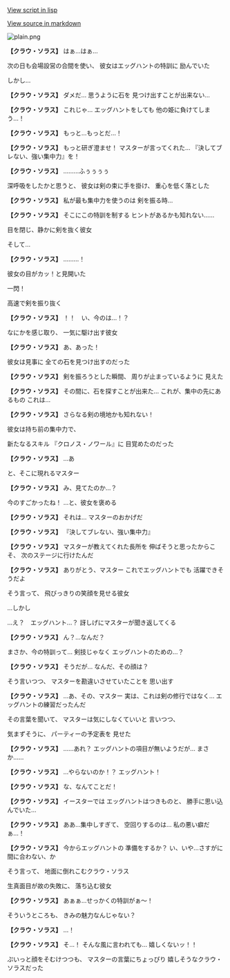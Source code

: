 [View script in lisp](../scripts/10272202.txt)

[View source in markdown](10272202.md)

![plain.png](../images/backgrounds/plain.png)

**【クラウ・ソラス】**
はぁ…はぁ…

次の日も会場設営の合間を使い、
彼女はエッグハントの特訓に
励んでいた

しかし…

**【クラウ・ソラス】**
ダメだ…
思うように石を
見つけ出すことが出来ない…

**【クラウ・ソラス】**
これじゃ…
エッグハントをしても
他の姫に負けてしまう…！

**【クラウ・ソラス】**
もっと…もっとだ…！

**【クラウ・ソラス】**
もっと研ぎ澄ませ！
マスターが言ってくれた…
『決してブレない、強い集中力』を！

**【クラウ・ソラス】**
………ふぅぅぅぅ

深呼吸をしたかと思うと、
彼女は剣の束に手を掛け、
重心を低く落とした

**【クラウ・ソラス】**
私が最も集中力を使うのは
剣を振る時…

**【クラウ・ソラス】**
そこにこの特訓を制する
ヒントがあるかも知れない……

目を閉じ、静かに剣を抜く彼女

そして…

**【クラウ・ソラス】**
………！

彼女の目がカッ！と見開いた

一閃！

高速で剣を振り抜く

**【クラウ・ソラス】**
！！　い、今のは…！？

なにかを感じ取り、
一気に駆け出す彼女

**【クラウ・ソラス】**
あ、あった！

彼女は見事に
全ての石を見つけ出すのだった

**【クラウ・ソラス】**
剣を振ろうとした瞬間、
周りが止まっているように
見えた

**【クラウ・ソラス】**
その間に、石を探すことが出来た…
これが、集中の先にあるもの
これは…

**【クラウ・ソラス】**
さらなる剣の境地かも知れない！

彼女は持ち前の集中力で、

新たなるスキル
『クロノス・ノワール』に
目覚めたのだった

**【クラウ・ソラス】**
…あ

と、そこに現れるマスター

**【クラウ・ソラス】**
み、見てたのか…？

今のすごかったね！
…と、彼女を褒める

**【クラウ・ソラス】**
それは…
マスターのおかげだ

**【クラウ・ソラス】**
『決してブレない、強い集中力』

**【クラウ・ソラス】**
マスターが教えてくれた長所を
伸ばそうと思ったからこそ、
次のステージに行けたんだ

**【クラウ・ソラス】**
ありがとう、マスター
これでエッグハントでも
活躍できそうだよ

そう言って、
飛びっきりの笑顔を見せる彼女

…しかし

…え？　エッグハント…？
訝しげにマスターが聞き返してくる

**【クラウ・ソラス】**
ん？…なんだ？

まさか、今の特訓って…
剣技じゃなく
エッグハントのための…？

**【クラウ・ソラス】**
そうだが…
なんだ、その顔は？

そう言いつつ、
マスターを勘違いさせていたことを
思い出す

**【クラウ・ソラス】**
…あ、その、マスター
実は、これは剣の修行ではなく…
エッグハントの練習だったんだ

その言葉を聞いて、
マスターは気にしなくていいと
言いつつ、

気まずそうに、
パーティーの予定表を
見せた

**【クラウ・ソラス】**
……あれ？
エッグハントの項目が無いようだが…
まさか……

**【クラウ・ソラス】**
…やらないのか！？
エッグハント！

**【クラウ・ソラス】**
な、なんてことだ！

**【クラウ・ソラス】**
イースターでは
エッグハントはつきものと、
勝手に思い込んでいた…

**【クラウ・ソラス】**
ああ…集中しすぎて、
空回りするのは…
私の悪い癖だぁ…！

**【クラウ・ソラス】**
今からエッグハントの
準備をするか？
い、いや…さすがに間に合わない、か

そう言って、
地面に倒れこむクラウ・ソラス

生真面目が故の失敗に、
落ち込む彼女

**【クラウ・ソラス】**
あぁぁ…せっかくの特訓がぁ～！

そういうところも、
きみの魅力なんじゃない？

**【クラウ・ソラス】**
…！

**【クラウ・ソラス】**
そ…！
そんな風に言われても…
嬉しくないッ！！

ぷいっと顔をそむけつつも、
マスターの言葉にちょっぴり
嬉しそうなクラウ・ソラスだった
